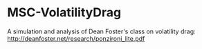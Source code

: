 # MSC-VolatilityDrag
A simulation and analysis of Dean Foster's class on volatility drag: http://deanfoster.net/research/ponzironi_lite.pdf

